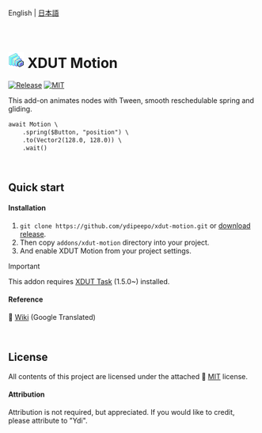 <br />

English | [日本語](README.ja_JP.md)

<br />

# ![XDUT Task](assets/texture/icon.png) XDUT Motion

[![Release](https://badgen.net/github/release/ydipeepo/xdut-motion)](https://github.com/ydipeepo/xdut-motion/releases) [![MIT](https://badgen.net/github/license/ydipeepo/xdut-motion)](https://github.com/ydipeepo/xdut-motion/LICENSE)

This add-on animates nodes with Tween, smooth reschedulable spring and gliding.

```gdscript
await Motion \
	.spring($Button, "position") \
	.to(Vector2(128.0, 128.0)) \
	.wait()
```

<br />

## Quick start

#### Installation

1. `git clone https://github.com/ydipeepo/xdut-motion.git` or [download release](https://github.com/ydipeepo/xdut-motion/release).
2. Then copy `addons/xdut-motion` directory into your project.
3. And enable XDUT Motion from your project settings.

> [!IMPORTANT]
> This addon requires [XDUT Task](https://github.com/ydipeepo/xdut-task) (1.5.0~) installed.

#### Reference

📖 [Wiki](https://github.com/ydipeepo/xdut-motion/wiki) (Google Translated)

<br />

## License

All contents of this project are licensed under the attached 🔗 [MIT](https://github.com/ydipeepo/xdut-motion/blob/main/LICENSE) license.

#### Attribution

Attribution is not required, but appreciated. If you would like to credit, please attribute to "Ydi".

<br />
